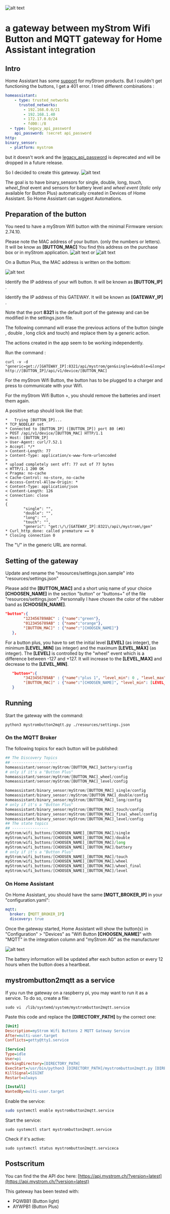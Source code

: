 ![alt text](https://raw.githubusercontent.com/djax666/mystrombutton2mqtt/master/static/mystrombutton2mqtt_title.png "Logo") 
# a gateway between myStrom Wifi Button and MQTT gateway for Home Assistant integration 

## Intro

Home Assistant has some [support](https://www.home-assistant.io/integrations/mystrom#binary-sensor) for myStrom products. But I couldn't get functioning the buttons, I get a 401 error. I tried different combinations :
``` yaml
homeassistant:
    - type: trusted_networks
      trusted_networks:
        - 192.168.0.0/21
        - 192.168.1.40
        - 172.17.0.0/24
        - fd00::/8
  - type: legacy_api_password
    api_password: !secret api_password
http:
binary_sensor:
  - platform: mystrom
```
but it doesn't work and the [legacy_api_password](https://www.home-assistant.io/docs/authentication/providers/#legacy-api-password) is deprecated and will be dropped in a future release.

So I decided to create this gateway.
![alt text](https://raw.githubusercontent.com/djax666/mystrombutton2mqtt/master/static/schema.png "Functional Schema")

The goal is to have binary_sensors for single, double, long, _touch_, _wheel_final_ event and sensors for battery level and _wheel event_ (_italic_ only available for Button Plus) automatically created in Devices of Home Assistant. So Home Assistant can suggest Automations.

## Preparation of the button

You need to have a myStrom Wifi button with the minimal Firmware version: 2.74.10.

Please note the MAC address of your button. (only the numbers or letters). It will be know as __\[BUTTON_MAC\]__
You find this address on the purchase box or in myStrom application.
![alt text](https://raw.githubusercontent.com/djax666/mystrombutton2mqtt/master/static/macaddress_box.jpg "MAC address on the box") or 
![alt text](https://raw.githubusercontent.com/djax666/mystrombutton2mqtt/master/static/macaddress_android.jpg "MAC address in Android App")

On a Button Plus, the MAC address is written on the bottom:

![alt text](https://raw.githubusercontent.com/djax666/mystrombutton2mqtt/master/static/mac_on_button_plus.jpg "MAC address on the bottom")




Identify the IP address of your wifi button. It will be known as __\[BUTTON_IP\]__ .

Identify the IP address of this GATEWAY. It will be known as __\[GATEWAY_IP\]__ .

Note that the port __8321__ is the default port of the gateway and can be modified in the settings.json file.

The following command will erase the previous actions of the button (single , double , long click and touch) and replace them by a generic action.

The actions created in the app seem to be working independently. 

Run the command :
```console
curl -v -d "generic=get://[GATEWAY_IP]:8321/api/mystrom/gen&single=&double=&long=&touch=" http://[BUTTON_IP]/api/v1/device/[BUTTON_MAC]
```

For the myStrom Wifi Button, the button has to be plugged to a charger and press to communicate with your Wifi.

For the myStrom Wifi Button +, you should remove the batteries and insert them again.

A positive setup should look like that:
```console
*   Trying [BUTTON_IP]...
* TCP_NODELAY set
* Connected to [BUTTON_IP] ([BUTTON_IP]) port 80 (#0)
> POST /api/v1/device/[BUTTON_MAC] HTTP/1.1
> Host: [BUTTON_IP]
> User-Agent: curl/7.52.1
> Accept: */*
> Content-Length: 77
> Content-Type: application/x-www-form-urlencoded
>
* upload completely sent off: 77 out of 77 bytes
< HTTP/1.1 200 OK
< Pragma: no-cache
< Cache-Control: no-store, no-cache
< Access-Control-Allow-Origin: *
< Content-Type: application/json
< Content-Length: 126
< Connection: close
<
{
        "single": "",
        "double": "",
        "long": "",
        "touch": "",
        "generic": "get:\/\/[GATEWAY_IP]:8321\/api\/mystrom\/gen"
* Curl_http_done: called premature == 0
* Closing connection 0

```
The "\\/" in the generic URL are normal.


## Setting of the gateway

Update and rename the "resources/settings.json.sample" into "resources/settings.json"

Please add the __\[BUTTON_MAC\]__ and a short uniq name of your choice __\[CHOOSEN_NAME\]__ in the section "button" or "buttons+" of the file "resources/settings.json". Personnally I have chosen the color of the rubber band as __\[CHOOSEN_NAME\]__.

```json
"button":{
		"123456789ABC" : {"name":"green"},
		"0123456789AB" : {"name":"orange"},
        "[BUTTON_MAC]" : {"name":"[CHOOSEN_NAME]"}
   },
```

For a button plus, you have to set the initial level __\[LEVEL\]__ (as integer), the minimum __\[LEVEL_MIN\]__ (as integer) and the maximum __\[LEVEL_MAX\]__ (as integer). The __\[LEVEL\]__ is controlled by the "wheel" event which is a difference between -127 and +127.
It will increase to the __\[LEVEL_MAX\]__ and decrease to the __\[LEVEL_MIN\]__.

```json
   "button+":{
		"3423456789AB" : {"name":"plus 1", "level_min": 0 , "level_max":255, "level":0},
        "[BUTTON_MAC]" : {"name":"[CHOOSEN_NAME]", "level_min": [LEVEL_MIN] , "level_max": [LEVEL_MAX], "level": [LEVEL]}
   }
```


## Running

Start the gateway with the command:
```console
python3 mystrombutton2mqtt.py ./resources/settings.json
```
### On the MQTT Broker

The following topics for each button will be published:
```python
## The Discovery Topics
## --------------------
homeassistant/sensor/myStrom/[BUTTON_MAC]_battery/config
# only if it's a "Button Plus"
homeassistant/sensor/myStrom/[BUTTON_MAC]_wheel/config  
homeassistant/sensor/myStrom/[BUTTON_MAC]_level/config  

homeassistant/binary_sensor/myStrom/[BUTTON_MAC]_single/config 
homeassistant/binary_sensor//myStrom/[BUTTON_MAC]_double/config 
homeassistant/binary_sensor/myStrom/[BUTTON_MAC]_long/config
# only if it's a "Button Plus"
homeassistant/binary_sensor/myStrom/[BUTTON_MAC]_touch/config  
homeassistant/binary_sensor/myStrom/[BUTTON_MAC]_final_wheel/config  
homeassistant/binary_sensor/myStrom/[BUTTON_MAC]_level/config  
## The state topics
## ----------------
myStrom/wifi_buttons/[CHOOSEN_NAME]_[BUTTON_MAC]/single
myStrom/wifi_buttons/[CHOOSEN_NAME]_[BUTTON_MAC]/double
myStrom/wifi_buttons/[CHOOSEN_NAME]_[BUTTON_MAC]/long
myStrom/wifi_buttons/[CHOOSEN_NAME]_[BUTTON_MAC]/battery
# only if it's a "Button Plus"
myStrom/wifi_buttons/[CHOOSEN_NAME]_[BUTTON_MAC]/touch
myStrom/wifi_buttons/[CHOOSEN_NAME]_[BUTTON_MAC]/wheel
myStrom/wifi_buttons/[CHOOSEN_NAME]_[BUTTON_MAC]/wheel_final
myStrom/wifi_buttons/[CHOOSEN_NAME]_[BUTTON_MAC]/level
```

### On Home Assistant
On Home Assistant, you should have the same __\[MQTT_BROKER_IP\]__ in your "configuration.yaml":
```yaml
mqtt:
  broker: [MQTT_BROKER_IP]
  discovery: true
```
Once the gateway started, Home Assistant will show the button(s) in "Configuration" > "Devices" as "Wifi Button __\[CHOOSEN_NAME\]__" with "MQTT" in the integration column and "myStrom AG" as the manufacturer

![alt text](https://raw.githubusercontent.com/djax666/mystrombutton2mqtt/master/static/devices.png "Wifi Buttons in Devices")

The battery information will be updated after each button action or every 12 hours when the button does a heartbeat.

## mystrombutton2mqtt as a service
If you run the gateway on a raspberry pi, you may want to run it as a service. To do so, create a file:
```console
sudo vi  /lib/systemd/system/mystrombutton2mqtt.service
```

Paste this code and replace the __\[DIRECTORY_PATH\]__ by the correct one:
```ini
[Unit]
Description=myStrom Wifi Buttons 2 MQTT Gateway Service
After=multi-user.target
Conflicts=getty@tty1.service

[Service]
Type=idle
User=pi
WorkingDirectory=[DIRECTORY_PATH]
ExecStart=/usr/bin/python3 [DIRECTORY_PATH]/mystrombutton2mqtt.py [DIRECTORY_PATH]/resources/settings.json
KillSignal=SIGINT
Restart=always

[Install]
WantedBy=multi-user.target
```
Enable the service:
```bash
sudo systemctl enable mystrombutton2mqtt.service
```
Start the service:
```console
sudo systemctl start mystrombutton2mqtt.service
```
Check if it's active:
```console
sudo systemctl status mystrombutton2mqtt.serviceca
```
## Postscritum
You can find the the API doc here: [https://api.mystrom.ch/?version=latest](https://api.mystrom.ch/?version=latest)

This gateway has been tested with:
* PQWBB1 (Button light) 
* AYWPB1 (Button Plus)
